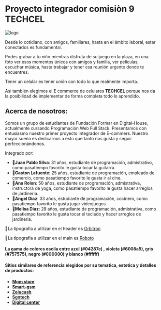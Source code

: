 <h1>Proyecto integrador comisiòn 9 TECHCEL</h1>

![logo](https://i.imgur.com/r0dxGxa.jpeg)

Desde lo cotidiano, con amigos, familiares, hasta en el ámbito laboral, estar conectados es fundamental.

Podes grabar a tu niño mientras disfruta de su juego en la plaza, en una foto ver esos momentos únicos con amigos y familia, ver películas, escuchar música, hasta trabajar y tener  esa reunión urgente donde te encuentres.

Tener un celular es tener unión con todo lo que realmente importa. 

Así también elegimos el E commerce de celulares **TECHCEL** porque nos da la posibilidad de implementar de forma completa todo lo aprendido. 


<h2>Acerca de nosotros:</h2>

Somos un grupo de estudiantes de Fundación Formar en Digital-House, actualmente cursando Programación Web Full Stack. Presentamos con entusiasmo nuestro primer proyecto integrador de E-commers. Nuestro mayor sueño es dedicarnos a esto que tanto nos gusta y seguir perfeccionándonos.
   
   Integrado por:
- :man:**Juan Pablo Silva**: 31 años, estudiante de programación, admistrativo, como pasatiempo favorito le gusta tocar la guitarra.
- :man:**Gaston Lafuente**: 25 años, estudiante de programación, empleado de comercio, como pasatiempo favorito le gusta ir al cine.
- :woman:**Ana Rolon**: 50 años, estudiante de programación, admistrativa, instructora de yoga, como pasatiempo favorito le gusta hacer arreglos de jardineria.
- :man:**Angel Diaz**: 33 años, estudiante de programación, cocinero, como pasatiempo favorito le gusta jugar videojuegos.
- :woman:**Melisa Diaz**: 28 años, estudiante de programación, admistrativa, como pasatiempo favorito le gusta tocar el teclado y hacer arreglos de jardineria.


:pushpin:La tipografia a utilizar en el header es [Orbitron](https://fonts.google.com/specimen/Orbitron)
   
:pushpin:La tipografia a utilizar en el main es [Roboto](https://fonts.google.com/specimen/Roboto?query=roboto)
   
<h4>La gama de colores oscila entre azul (#04287e) , violeta (#6008a5), gris (#757575), negro (#000000) y blanco (#ffffff)<h4>

<h4>Sitios similares de referencia elegidos por su tematica, estetica y detalles de productos:<h4>

- [Mgm store](https://www.mgmstore.com.ar/)
- [Smart-gsm](https://www.smart-gsm.com/moviles/samsung-galaxy-a10)
- [Zelucash](https://zelucash.com/home)
- [Sgntech](http://www.sgntech.com.ar/)
- [Digital center](https://www.digitalcenter.com.ar/183-celulares-libres)
